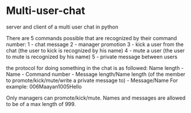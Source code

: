 # Multi-user-chat
server and client of a multi user chat in python

There are 5 commands possible that are recognized by their command number:
1 - chat message
2 - manager promotion
3 - kick a user from the chat (the user to kick is recognized by his name)
4 - mute a user (the user to mute is recognized by his name)
5 - private message between users 

the protocol for doing something in the chat is as followed:
Name length - Name - Command number - Message length/Name length (of the member to promote/kick/mute/write a private message to) - Message/Name
For example: 006Maayan1005Hello

Only managers can promote/kick/mute. Names and messages are allowed to be of a max length of 999.

